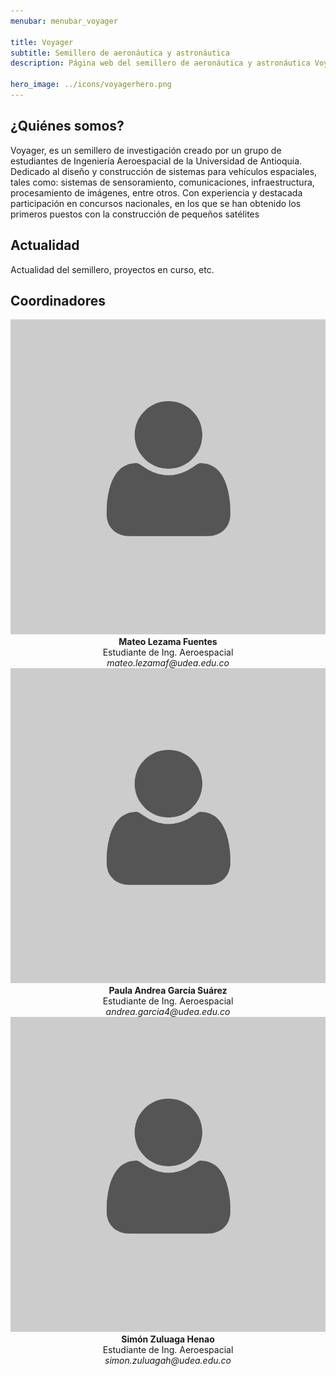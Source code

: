 ```yaml
---
menubar: menubar_voyager

title: Voyager
subtitle: Semillero de aeronáutica y astronáutica
description: Página web del semillero de aeronáutica y astronáutica Voyager, parte del grupo de investigación Astra de la Universidad de Antioquia.

hero_image: ../icons/voyagerhero.png
---
```

<link href="../assets/css/custom.css" rel="stylesheet" type="text/css">


## ¿Quiénes somos?
Voyager, es un semillero de investigación creado por un grupo de estudiantes de Ingeniería Aeroespacial de la Universidad de Antioquia. Dedicado al diseño y construcción de sistemas para vehículos espaciales, tales como: sistemas de sensoramiento, comunicaciones, infraestructura, procesamiento de imágenes, entre otros. Con experiencia y destacada participación en concursos nacionales, en los que se han obtenido los primeros puestos con la construcción de pequeños satélites
<!-- <figure align="center"> 
    <img src="img/voyager.jpg" width="100%" height="100%">
</figure> -->


## Actualidad
Actualidad del semillero, proyectos en curso, etc.


## Coordinadores
<div style="width:100%" align="center">
  <div class="columnas">
      <a href=""><img src="../icons/user.jpg" class="imagen-coordinadores"></a><br>
      <b>Mateo Lezama Fuentes</b><br>
      Estudiante de Ing. Aeroespacial<br>
      <i>mateo.lezamaf@udea.edu.co</i>
  </div>
  <div class="columnas">
      <a href=""><img src="../icons/user.jpg" class="imagen-coordinadores"></a><br>
      <b>Paula Andrea García Suárez</b><br>
      Estudiante de Ing. Aeroespacial<br>
      <i>andrea.garcia4@udea.edu.co</i>
  </div>
  <div class="columnas">
      <a href=""><img src="../icons/user.jpg" class="imagen-coordinadores"></a><br>
      <b>Simón Zuluaga Henao</b><br>
      Estudiante de Ing. Aeroespacial<br>
      <i>simon.zuluagah@udea.edu.co</i>
  </div>
</div>